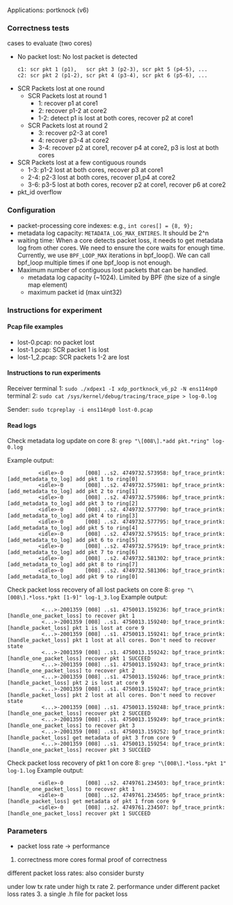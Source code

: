Applications: portknock (v6)

### Correctness tests
cases to evaluate (two cores)
- No packet lost: No lost packet is detected
  ```
  c1: scr pkt 1 (p1),   scr pkt 3 (p2-3), scr pkt 5 (p4-5), ...
  c2: scr pkt 2 (p1-2), scr pkt 4 (p3-4), scr pkt 6 (p5-6), ...
  ```
- SCR Packets lost at one round
    - SCR Packets lost at round 1
        - 1: recover p1 at core1
        - 2: recover p1-2 at core2
        - 1-2: detect p1 is lost at both cores, recover p2 at core1
    - SCR Packets lost at round 2
        - 3: recover p2-3 at core1
        - 4: recover p3-4 at core2
        - 3-4: recover p2 at core1, recover p4 at core2, p3 is lost at both cores
- SCR Packets lost at a few contiguous rounds
  - 1-3: p1-2 lost at both cores, recover p3 at core1
  - 2-4: p2-3 lost at both cores, recover p1,p4 at core2
  - 3-6: p3-5 lost at both cores, recover p2 at core1, recover p6 at core2 
- pkt_id overflow

### Configuration
- packet-processing core indexes: e.g., `int cores[] = {8, 9};`
- metadata log capacity: `METADATA_LOG_MAX_ENTIRES`. It should be 2^n
- waiting time: When a core detects packet loss, it needs to get metadata log from other cores. We need to ensure the core waits for enough time. Currently, we use `BPF_LOOP_MAX` iterations in bpf_loop(). We can call bpf_loop multiple times if one bpf_loop is not enough.
- Maximum number of contiguous lost packets that can be handled.
  - metadata log capacity (~1024). Limited by BPF (the size of a single map element)
  - maximum packet id (max uint32)

### Instructions for experiment
#### Pcap file examples
- lost-0.pcap: no packet lost
- lost-1.pcap: SCR packet 1 is lost
- lost-1_2.pcap: SCR packets 1-2 are lost

#### Instructions to run experiments
Receiver
terminal 1: `sudo ./xdpex1 -I xdp_portknock_v6_p2 -N ens114np0`
terminal 2: `sudo cat /sys/kernel/debug/tracing/trace_pipe > log-0.log`

Sender:
`sudo tcpreplay -i ens114np0 lost-0.pcap`

#### Read logs
Check metadata log update on core 8: `grep "\[008\].*add pkt.*ring" log-0.log`

Example output:
```
          <idle>-0       [008] ..s2. 4749732.573958: bpf_trace_printk: [add_metadata_to_log] add pkt 1 to ring[0]
          <idle>-0       [008] ..s2. 4749732.575981: bpf_trace_printk: [add_metadata_to_log] add pkt 2 to ring[1]
          <idle>-0       [008] ..s2. 4749732.575986: bpf_trace_printk: [add_metadata_to_log] add pkt 3 to ring[2]
          <idle>-0       [008] ..s2. 4749732.577790: bpf_trace_printk: [add_metadata_to_log] add pkt 4 to ring[3]
          <idle>-0       [008] ..s2. 4749732.577795: bpf_trace_printk: [add_metadata_to_log] add pkt 5 to ring[4]
          <idle>-0       [008] ..s2. 4749732.579515: bpf_trace_printk: [add_metadata_to_log] add pkt 6 to ring[5]
          <idle>-0       [008] ..s2. 4749732.579519: bpf_trace_printk: [add_metadata_to_log] add pkt 7 to ring[6]
          <idle>-0       [008] ..s2. 4749732.581302: bpf_trace_printk: [add_metadata_to_log] add pkt 8 to ring[7]
          <idle>-0       [008] ..s2. 4749732.581306: bpf_trace_printk: [add_metadata_to_log] add pkt 9 to ring[0]
```

Check packet loss recovery of all lost packets on core 8: `grep "\[008\].*loss.*pkt [1-9]" log-1_3.log`
Example output:
```
           <...>-2001359 [008] ..s1. 4750013.159236: bpf_trace_printk: [handle_one_packet_loss] to recover pkt 1
           <...>-2001359 [008] ..s1. 4750013.159240: bpf_trace_printk: [handle_packet_loss] pkt 1 is lost at core 9
           <...>-2001359 [008] ..s1. 4750013.159241: bpf_trace_printk: [handle_packet_loss] pkt 1 lost at all cores. Don't need to recover state
           <...>-2001359 [008] ..s1. 4750013.159242: bpf_trace_printk: [handle_one_packet_loss] recover pkt 1 SUCCEED
           <...>-2001359 [008] ..s1. 4750013.159243: bpf_trace_printk: [handle_one_packet_loss] to recover pkt 2
           <...>-2001359 [008] ..s1. 4750013.159246: bpf_trace_printk: [handle_packet_loss] pkt 2 is lost at core 9
           <...>-2001359 [008] ..s1. 4750013.159247: bpf_trace_printk: [handle_packet_loss] pkt 2 lost at all cores. Don't need to recover state
           <...>-2001359 [008] ..s1. 4750013.159248: bpf_trace_printk: [handle_one_packet_loss] recover pkt 2 SUCCEED
           <...>-2001359 [008] ..s1. 4750013.159249: bpf_trace_printk: [handle_one_packet_loss] to recover pkt 3
           <...>-2001359 [008] ..s1. 4750013.159252: bpf_trace_printk: [handle_packet_loss] get metadata of pkt 3 from core 9
           <...>-2001359 [008] ..s1. 4750013.159254: bpf_trace_printk: [handle_one_packet_loss] recover pkt 3 SUCCEED
```

Check packet loss recovery of pkt 1 on core 8: `grep "\[008\].*loss.*pkt 1" log-1.log`
Example output:
```
          <idle>-0       [008] ..s2. 4749761.234503: bpf_trace_printk: [handle_one_packet_loss] to recover pkt 1
          <idle>-0       [008] ..s2. 4749761.234505: bpf_trace_printk: [handle_packet_loss] get metadata of pkt 1 from core 9
          <idle>-0       [008] ..s2. 4749761.234507: bpf_trace_printk: [handle_one_packet_loss] recover pkt 1 SUCCEED
```



### Parameters
- packet loss rate -> performance

1. correctness
more cores
formal proof of correctness

different packet loss rates: also consider bursty

under low tx rate
under high tx rate
2. performance under different packet loss rates
3. a single .h file for packet loss
